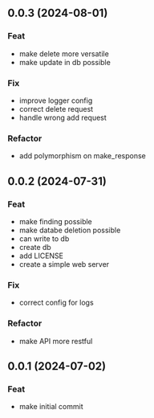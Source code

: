 ## 0.0.3 (2024-08-01)

### Feat

- make delete more versatile
- make update in db possible

### Fix

- improve logger config
- correct delete request
- handle wrong add request

### Refactor

- add polymorphism on make_response

## 0.0.2 (2024-07-31)

### Feat

- make finding possible
- make databe deletion possible
- can write to db
- create db
- add LICENSE
- create a simple web server

### Fix

- correct config for logs

### Refactor

- make API more restful

## 0.0.1 (2024-07-02)

### Feat

- make initial commit
